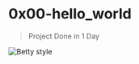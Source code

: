 # 0x00-hello_world
>
>Project Done in 1 Day

![Betty style](https://img.shields.io/badge/betty-style%20guide-purple?style=round-square)
